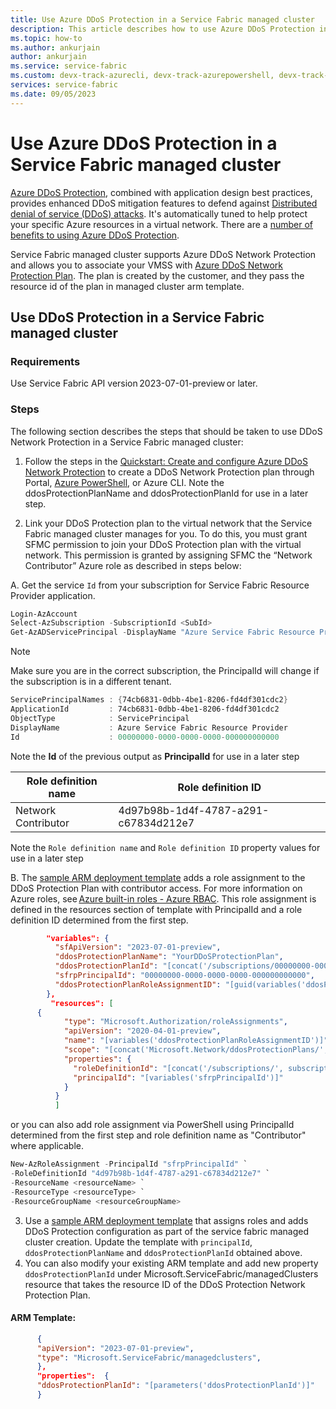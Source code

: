 ```yaml
---
title: Use Azure DDoS Protection in a Service Fabric managed cluster
description: This article describes how to use Azure DDoS Protection in a Service Fabric managed cluster.
ms.topic: how-to
ms.author: ankurjain
author: ankurjain
ms.service: service-fabric
ms.custom: devx-track-azurecli, devx-track-azurepowershell, devx-track-arm-template
services: service-fabric
ms.date: 09/05/2023
---
```


# Use Azure DDoS Protection in a Service Fabric managed cluster

[Azure DDoS Protection](../ddos-protection/ddos-protection-overview.md), combined with application design best practices, provides enhanced DDoS mitigation features to defend against [Distributed denial of service (DDoS) attacks](https://www.microsoft.com/en-us/security/business/security-101/what-is-a-ddos-attack). It's automatically tuned to help protect your specific Azure resources in a virtual network. There are a [number of benefits to using Azure DDoS Protection](../ddos-protection/ddos-protection-overview.md#azure-ddos-protection-key-features).

Service Fabric managed cluster supports Azure DDoS Network Protection and allows you to associate your VMSS with [Azure DDoS Network Protection Plan](../ddos-protection/ddos-protection-sku-comparison.md#ddos-network-protection). The plan is created by the customer, and they pass the resource id of the plan in managed cluster arm template.

## Use DDoS Protection in a Service Fabric managed cluster

### Requirements

Use Service Fabric API version 2023-07-01-preview or later.

### Steps

The following section describes the steps that should be taken to use DDoS Network Protection in a Service Fabric managed cluster: 

1. Follow the steps in the [Quickstart: Create and configure Azure DDoS Network Protection](../ddos-protection/manage-ddos-protection.md) to create a DDoS Network Protection plan through Portal, [Azure PowerShell](../ddos-protection/manage-ddos-protection-powershell.md), or Azure CLI. Note the ddosProtectionPlanName and ddosProtectionPlanId for use in a later step. 

2. Link your DDoS Protection plan to the virtual network that the Service Fabric managed cluster manages for you. To do this, you must grant SFMC permission to join your DDoS Protection plan with the virtual network. This permission is granted by assigning SFMC the “Network Contributor” Azure role as described in steps below:

A. Get the service `Id` from your subscription for Service Fabric Resource Provider application.
   ```powershell
   Login-AzAccount
   Select-AzSubscription -SubscriptionId <SubId>
   Get-AzADServicePrincipal -DisplayName "Azure Service Fabric Resource Provider"
   ```

   > [!NOTE]
   > Make sure you are in the correct subscription, the PrincipalId will change if the subscription is in a different tenant.

   ```powershell
   ServicePrincipalNames : {74cb6831-0dbb-4be1-8206-fd4df301cdc2}
   ApplicationId         : 74cb6831-0dbb-4be1-8206-fd4df301cdc2
   ObjectType            : ServicePrincipal
   DisplayName           : Azure Service Fabric Resource Provider
   Id                    : 00000000-0000-0000-0000-000000000000
   ```

   Note the **Id** of the previous output as **PrincipalId** for use in a later step

   |Role definition name|Role definition ID|
   |----|-------------------------------------|
   |Network Contributor|4d97b98b-1d4f-4787-a291-c67834d212e7|

   Note the `Role definition name` and `Role definition ID` property values for use in a later step


       
B. The [sample ARM deployment template](https://github.com/Azure-Samples/service-fabric-cluster-templates/tree/master/SF-Managed-Standard-SKU-1-NT-DDoSNwProtection) adds a role assignment to the DDoS Protection Plan with contributor access. For more information on Azure roles, see [Azure built-in roles - Azure RBAC](../role-based-access-control/built-in-roles.md#all). This role assignment is defined in the resources section of template         with PrincipalId and a role definition ID determined from the first step. 


```json
        "variables": { 
          "sfApiVersion": "2023-07-01-preview", 
          "ddosProtectionPlanName": "YourDDoSProtectionPlan", 
          "ddosProtectionPlanId": "[concat('/subscriptions/00000000-0000-0000-0000-000000000000/resourceGroups/sampleRg/providers/Microsoft.Network/ddosProtectionPlans/', variables('ddosProtectionPlanName'))]", 
          "sfrpPrincipalId": "00000000-0000-0000-0000-000000000000",
          "ddosProtectionPlanRoleAssignmentID": "[guid(variables('ddosProtectionPlanId'), 'SFRP-Role')]" 
        }, 
         "resources": [ 
      { 
            "type": "Microsoft.Authorization/roleAssignments", 
            "apiVersion": "2020-04-01-preview", 
            "name": "[variables('ddosProtectionPlanRoleAssignmentID')]", 
            "scope": "[concat('Microsoft.Network/ddosProtectionPlans/', variables('ddosProtectionPlanName'))]", 
            "properties": { 
              "roleDefinitionId": "[concat('/subscriptions/', subscription().subscriptionId, '/providers/Microsoft.Authorization/roleDefinitions/', '4d97b98b-1d4f-4787-a291-c67834d212e7')]", 
              "principalId": "[variables('sfrpPrincipalId')]" 
            } 
          } 
          ]
```

or you can also add role assignment via PowerShell using PrincipalId determined from the first step and role definition name as "Contributor" where applicable.

   ```powershell
New-AzRoleAssignment -PrincipalId "sfrpPrincipalId" `
-RoleDefinitionId "4d97b98b-1d4f-4787-a291-c67834d212e7" `
-ResourceName <resourceName> `
-ResourceType <resourceType> `
-ResourceGroupName <resourceGroupName>
   ```

3.	Use a [sample ARM deployment template](https://github.com/Azure-Samples/service-fabric-cluster-templates/tree/master/SF-Managed-Standard-SKU-1-NT-DDoSNwProtection) that assigns roles and adds DDoS Protection configuration as part of the service fabric managed cluster creation. Update the template with `principalId`, `ddosProtectionPlanName` and `ddosProtectionPlanId` obtained above.
4.	You can also modify your existing ARM template and add new property `ddosProtectionPlanId` under Microsoft.ServiceFabric/managedClusters resource that takes the resource ID of the DDoS Protection Network Protection Plan.

#### ARM Template:

```json
      {
      "apiVersion": "2023-07-01-preview",
      "type": "Microsoft.ServiceFabric/managedclusters",
      },
      "properties":  {
      "ddosProtectionPlanId": "[parameters('ddosProtectionPlanId')]"
      }
```

